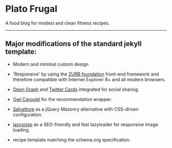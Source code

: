 # Plato Frugal

A food blog for modest and clean fitness recipes.

---

## Major modifications of the standard jekyll template:

* Modern and minimal custom design
* 'Responsive' by using the [ZURB foundation](http://foundation.zurb.com/) front-end framework and therefore compatible with Internet Explorer 8+ and all modern browsers.  

* [Open Graph](https://developers.facebook.com/docs/opengraph/) and [Twitter Cards](https://dev.twitter.com/docs/cards) integrated for social sharing.
* [Owl Caroulel](http://owlgraphic.com/owlcarousel/) for the recommendation wrapper.
* [Salvattore](http://salvattore.com/) as a jQuery Masonry alternative with CSS-driven configuration.
* [lazysizes](https://github.com/aFarkas/lazysizes) as a SEO-friendly and fast lazyloader for responsive image loading.
* recipe template matching the schema.org specification.

